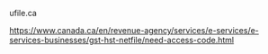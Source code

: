 ufile.ca


https://www.canada.ca/en/revenue-agency/services/e-services/e-services-businesses/gst-hst-netfile/need-access-code.html